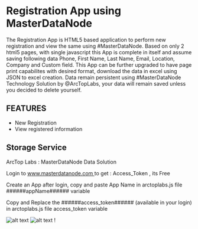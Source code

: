 # Registration App using MasterDataNode #

The Registration App is HTML5 based application to perform new registration and view the same using #MasterDataNode. Based on only 2 html5 pages, with single javascript this App is complete in itself and assume saving following data Phone, First Name, Last Name, Email, Location, Company and Custom field. 
This App can be further upgraded to have page print capabilites with desired format, download the data in excel using JSON to excel creation.
Data remain persistent using #MasterDataNode Technology Solution by @ArcTopLabs, your data will remain saved unless you decided to delete yourself. 


## FEATURES ##

 - New Registration
 - View registered information
 
 
## Storage Service ##
ArcTop Labs : MasterDataNode Data Solution
<p>Login to <a href="https://www.masterdatanode.com"> www.masterdatanode.com </a> to get : Access_Token , its Free</p>
<p>Create an App after login, copy and paste App Name in arctoplabs.js file ######appName###### variable</p>
<p>Copy and Replace the ######access_token###### (available in your login) in arctoplabs.js file access_token variable</p>
            

![alt text](https://github.com/ArcTopLabs/RegistrationHTMLApp/blob/master/screenshot/registration.png)
![alt text](https://github.com/ArcTopLabs/RegistrationHTMLApp/blob/master/screenshot/registeredinfo.png)
!
